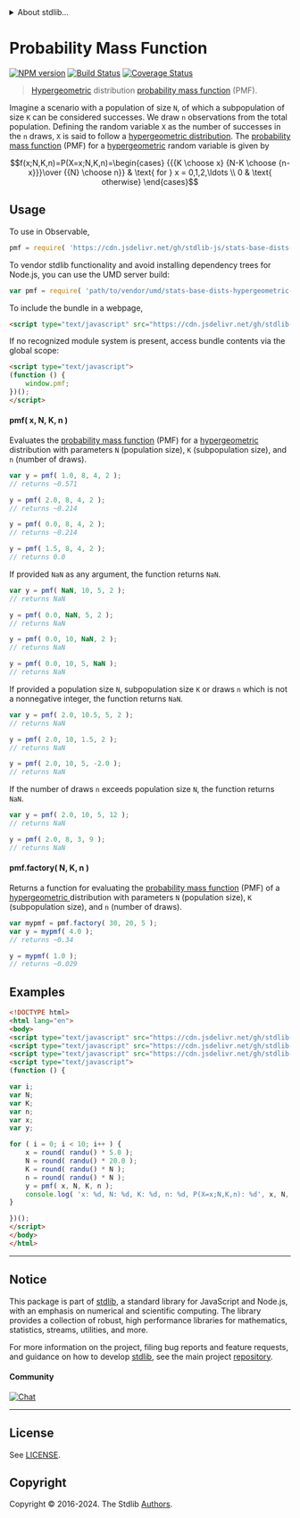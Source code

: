 <!--

@license Apache-2.0

Copyright (c) 2018 The Stdlib Authors.

Licensed under the Apache License, Version 2.0 (the "License");
you may not use this file except in compliance with the License.
You may obtain a copy of the License at

   http://www.apache.org/licenses/LICENSE-2.0

Unless required by applicable law or agreed to in writing, software
distributed under the License is distributed on an "AS IS" BASIS,
WITHOUT WARRANTIES OR CONDITIONS OF ANY KIND, either express or implied.
See the License for the specific language governing permissions and
limitations under the License.

-->


<details>
  <summary>
    About stdlib...
  </summary>
  <p>We believe in a future in which the web is a preferred environment for numerical computation. To help realize this future, we've built stdlib. stdlib is a standard library, with an emphasis on numerical and scientific computation, written in JavaScript (and C) for execution in browsers and in Node.js.</p>
  <p>The library is fully decomposable, being architected in such a way that you can swap out and mix and match APIs and functionality to cater to your exact preferences and use cases.</p>
  <p>When you use stdlib, you can be absolutely certain that you are using the most thorough, rigorous, well-written, studied, documented, tested, measured, and high-quality code out there.</p>
  <p>To join us in bringing numerical computing to the web, get started by checking us out on <a href="https://github.com/stdlib-js/stdlib">GitHub</a>, and please consider <a href="https://opencollective.com/stdlib">financially supporting stdlib</a>. We greatly appreciate your continued support!</p>
</details>

# Probability Mass Function

[![NPM version][npm-image]][npm-url] [![Build Status][test-image]][test-url] [![Coverage Status][coverage-image]][coverage-url] <!-- [![dependencies][dependencies-image]][dependencies-url] -->

> [Hypergeometric][hypergeometric-distribution] distribution [probability mass function][pmf] (PMF).

<section class="intro">

Imagine a scenario with a population of size `N`, of which a subpopulation of size `K` can be considered successes. We draw `n` observations from the total population. Defining the random variable `X` as the number of successes in the `n` draws, `X` is said to follow a [hypergeometric distribution][hypergeometric-distribution]. The [probability mass function][pmf] (PMF) for a [hypergeometric][hypergeometric-distribution] random variable is given by

<!-- <equation class="equation" label="eq:hypergeometric_pmf" align="center" raw="f(x;N,K,n)=P(X=x;N,K,n)=\begin{cases} {{{K \choose x} {N-K \choose {n-x}}}\over {{N} \choose n}} & \text{ for } x = 0,1,2,\ldots \\ 0 & \text{ otherwise} \end{cases}" alt="Probability mass function (PMF) for a hypergeometric distribution."> -->

```math
f(x;N,K,n)=P(X=x;N,K,n)=\begin{cases} {{{K \choose x} {N-K \choose {n-x}}}\over {{N} \choose n}} & \text{ for } x = 0,1,2,\ldots \\ 0 & \text{ otherwise} \end{cases}
```

<!-- <div class="equation" align="center" data-raw-text="f(x;N,K,n)=P(X=x;N,K,n)=\begin{cases} {{{K \choose x} {N-K \choose {n-x}}}\over {{N} \choose n}} &amp; \text{ for } x = 0,1,2,\ldots \\ 0 &amp; \text{ otherwise} \end{cases}" data-equation="eq:hypergeometric_pmf">
    <img src="https://cdn.jsdelivr.net/gh/stdlib-js/stdlib@51534079fef45e990850102147e8945fb023d1d0/lib/node_modules/@stdlib/stats/base/dists/hypergeometric/pmf/docs/img/equation_hypergeometric_pmf.svg" alt="Probability mass function (PMF) for a hypergeometric distribution.">
    <br>
</div> -->

<!-- </equation> -->

</section>

<!-- /.intro -->



<section class="usage">

## Usage

To use in Observable,

```javascript
pmf = require( 'https://cdn.jsdelivr.net/gh/stdlib-js/stats-base-dists-hypergeometric-pmf@umd/browser.js' )
```

To vendor stdlib functionality and avoid installing dependency trees for Node.js, you can use the UMD server build:

```javascript
var pmf = require( 'path/to/vendor/umd/stats-base-dists-hypergeometric-pmf/index.js' )
```

To include the bundle in a webpage,

```html
<script type="text/javascript" src="https://cdn.jsdelivr.net/gh/stdlib-js/stats-base-dists-hypergeometric-pmf@umd/browser.js"></script>
```

If no recognized module system is present, access bundle contents via the global scope:

```html
<script type="text/javascript">
(function () {
    window.pmf;
})();
</script>
```

#### pmf( x, N, K, n )

Evaluates the [probability mass function][pmf] (PMF) for a [hypergeometric][hypergeometric-distribution] distribution with parameters `N` (population size), `K` (subpopulation size), and `n` (number of draws).

```javascript
var y = pmf( 1.0, 8, 4, 2 );
// returns ~0.571

y = pmf( 2.0, 8, 4, 2 );
// returns ~0.214

y = pmf( 0.0, 8, 4, 2 );
// returns ~0.214

y = pmf( 1.5, 8, 4, 2 );
// returns 0.0
```

If provided `NaN` as any argument, the function returns `NaN`.

```javascript
var y = pmf( NaN, 10, 5, 2 );
// returns NaN

y = pmf( 0.0, NaN, 5, 2 );
// returns NaN

y = pmf( 0.0, 10, NaN, 2 );
// returns NaN

y = pmf( 0.0, 10, 5, NaN );
// returns NaN
```

If provided a population size `N`, subpopulation size `K` or draws `n` which is not a nonnegative integer, the function returns `NaN`.

```javascript
var y = pmf( 2.0, 10.5, 5, 2 );
// returns NaN

y = pmf( 2.0, 10, 1.5, 2 );
// returns NaN

y = pmf( 2.0, 10, 5, -2.0 );
// returns NaN
```

If the number of draws `n` exceeds population size `N`, the function returns `NaN`.

```javascript
var y = pmf( 2.0, 10, 5, 12 );
// returns NaN

y = pmf( 2.0, 8, 3, 9 );
// returns NaN
```

#### pmf.factory( N, K, n )

Returns a function for evaluating the [probability mass function][pmf] (PMF) of a [hypergeometric ][hypergeometric-distribution] distribution with parameters `N` (population size), `K` (subpopulation size), and `n` (number of draws).

```javascript
var mypmf = pmf.factory( 30, 20, 5 );
var y = mypmf( 4.0 );
// returns ~0.34

y = mypmf( 1.0 );
// returns ~0.029
```

</section>

<!-- /.usage -->

<section class="examples">

## Examples

<!-- eslint no-undef: "error" -->

```html
<!DOCTYPE html>
<html lang="en">
<body>
<script type="text/javascript" src="https://cdn.jsdelivr.net/gh/stdlib-js/random-base-randu@umd/browser.js"></script>
<script type="text/javascript" src="https://cdn.jsdelivr.net/gh/stdlib-js/math-base-special-round@umd/browser.js"></script>
<script type="text/javascript" src="https://cdn.jsdelivr.net/gh/stdlib-js/stats-base-dists-hypergeometric-pmf@umd/browser.js"></script>
<script type="text/javascript">
(function () {

var i;
var N;
var K;
var n;
var x;
var y;

for ( i = 0; i < 10; i++ ) {
    x = round( randu() * 5.0 );
    N = round( randu() * 20.0 );
    K = round( randu() * N );
    n = round( randu() * N );
    y = pmf( x, N, K, n );
    console.log( 'x: %d, N: %d, K: %d, n: %d, P(X=x;N,K,n): %d', x, N, K, n, y.toFixed( 4 ) );
}

})();
</script>
</body>
</html>
```

</section>

<!-- /.examples -->

<!-- Section for related `stdlib` packages. Do not manually edit this section, as it is automatically populated. -->

<section class="related">

</section>

<!-- /.related -->

<!-- Section for all links. Make sure to keep an empty line after the `section` element and another before the `/section` close. -->


<section class="main-repo" >

* * *

## Notice

This package is part of [stdlib][stdlib], a standard library for JavaScript and Node.js, with an emphasis on numerical and scientific computing. The library provides a collection of robust, high performance libraries for mathematics, statistics, streams, utilities, and more.

For more information on the project, filing bug reports and feature requests, and guidance on how to develop [stdlib][stdlib], see the main project [repository][stdlib].

#### Community

[![Chat][chat-image]][chat-url]

---

## License

See [LICENSE][stdlib-license].


## Copyright

Copyright &copy; 2016-2024. The Stdlib [Authors][stdlib-authors].

</section>

<!-- /.stdlib -->

<!-- Section for all links. Make sure to keep an empty line after the `section` element and another before the `/section` close. -->

<section class="links">

[npm-image]: http://img.shields.io/npm/v/@stdlib/stats-base-dists-hypergeometric-pmf.svg
[npm-url]: https://npmjs.org/package/@stdlib/stats-base-dists-hypergeometric-pmf

[test-image]: https://github.com/stdlib-js/stats-base-dists-hypergeometric-pmf/actions/workflows/test.yml/badge.svg?branch=v0.2.2
[test-url]: https://github.com/stdlib-js/stats-base-dists-hypergeometric-pmf/actions/workflows/test.yml?query=branch:v0.2.2

[coverage-image]: https://img.shields.io/codecov/c/github/stdlib-js/stats-base-dists-hypergeometric-pmf/main.svg
[coverage-url]: https://codecov.io/github/stdlib-js/stats-base-dists-hypergeometric-pmf?branch=main

<!--

[dependencies-image]: https://img.shields.io/david/stdlib-js/stats-base-dists-hypergeometric-pmf.svg
[dependencies-url]: https://david-dm.org/stdlib-js/stats-base-dists-hypergeometric-pmf/main

-->

[chat-image]: https://img.shields.io/gitter/room/stdlib-js/stdlib.svg
[chat-url]: https://app.gitter.im/#/room/#stdlib-js_stdlib:gitter.im

[stdlib]: https://github.com/stdlib-js/stdlib

[stdlib-authors]: https://github.com/stdlib-js/stdlib/graphs/contributors

[umd]: https://github.com/umdjs/umd
[es-module]: https://developer.mozilla.org/en-US/docs/Web/JavaScript/Guide/Modules

[deno-url]: https://github.com/stdlib-js/stats-base-dists-hypergeometric-pmf/tree/deno
[deno-readme]: https://github.com/stdlib-js/stats-base-dists-hypergeometric-pmf/blob/deno/README.md
[umd-url]: https://github.com/stdlib-js/stats-base-dists-hypergeometric-pmf/tree/umd
[umd-readme]: https://github.com/stdlib-js/stats-base-dists-hypergeometric-pmf/blob/umd/README.md
[esm-url]: https://github.com/stdlib-js/stats-base-dists-hypergeometric-pmf/tree/esm
[esm-readme]: https://github.com/stdlib-js/stats-base-dists-hypergeometric-pmf/blob/esm/README.md
[branches-url]: https://github.com/stdlib-js/stats-base-dists-hypergeometric-pmf/blob/main/branches.md

[stdlib-license]: https://raw.githubusercontent.com/stdlib-js/stats-base-dists-hypergeometric-pmf/main/LICENSE

[hypergeometric-distribution]: https://en.wikipedia.org/wiki/Hypergeometric_distribution

[pmf]: https://en.wikipedia.org/wiki/Probability_mass_function

</section>

<!-- /.links -->
